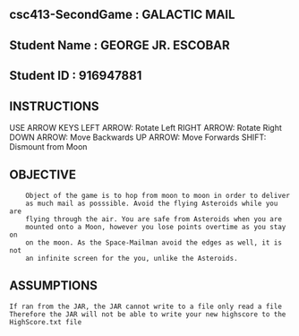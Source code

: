 ## csc413-SecondGame : GALACTIC MAIL
## Student Name : GEORGE JR. ESCOBAR
## Student ID : 916947881

## INSTRUCTIONS ##
USE ARROW KEYS
	LEFT ARROW: Rotate Left
	RIGHT ARROW: Rotate Right
	DOWN ARROW: Move Backwards
	UP ARROW: Move Forwards
	SHIFT: Dismount from Moon

## OBJECTIVE ##
		Object of the game is to hop from moon to moon in order to deliver
		as much mail as posssible. Avoid the flying Asteroids while you are
		flying through the air. You are safe from Asteroids when you are 
		mounted onto a Moon, however you lose points overtime as you stay on
		on the moon. As the Space-Mailman avoid the edges as well, it is not 
		an infinite screen for the you, unlike the Asteroids.

## ASSUMPTIONS ##
	If ran from the JAR, the JAR cannot write to a file only read a file
	Therefore the JAR will not be able to write your new highscore to the
	HighScore.txt file
